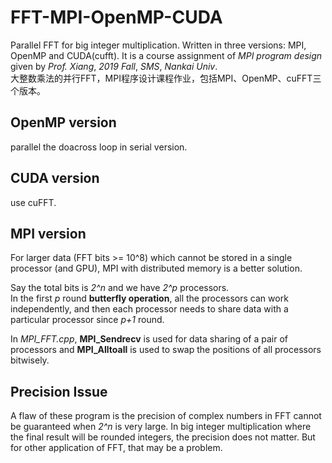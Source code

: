 # FFT-MPI-OpenMP-CUDA
 Parallel FFT for big integer multiplication. Written in three versions: MPI, OpenMP and CUDA(cufft). It is a course assignment of *MPI program design* given by *Prof. Xiang*, *2019 Fall*, *SMS*, *Nankai Univ*.  
 大整数乘法的并行FFT，MPI程序设计课程作业，包括MPI、OpenMP、cuFFT三个版本。

## OpenMP version
parallel the doacross loop in serial version.

## CUDA version
use cuFFT.

## MPI version
For larger data (FFT bits >= 10^8) which cannot be stored in a single processor (and GPU), MPI with distributed memory is a better solution.

Say the total bits is *2^n* and we have *2^p* processors.  
In the first *p* round **butterfly operation**, all the processors can work independently, and then each processor needs to share data with a particular processor since *p+1* round.  

In *MPI_FFT.cpp*, **MPI_Sendrecv** is used for data sharing of a pair of processors and **MPI_Alltoall** is used to swap the positions of all processors bitwisely.

## Precision Issue
A flaw of these program is the precision of complex numbers in FFT cannot be guaranteed when *2^n* is very large. In big integer multiplication where the final result will be rounded integers, the precision does not matter. But for other application of FFT, that may be a problem.